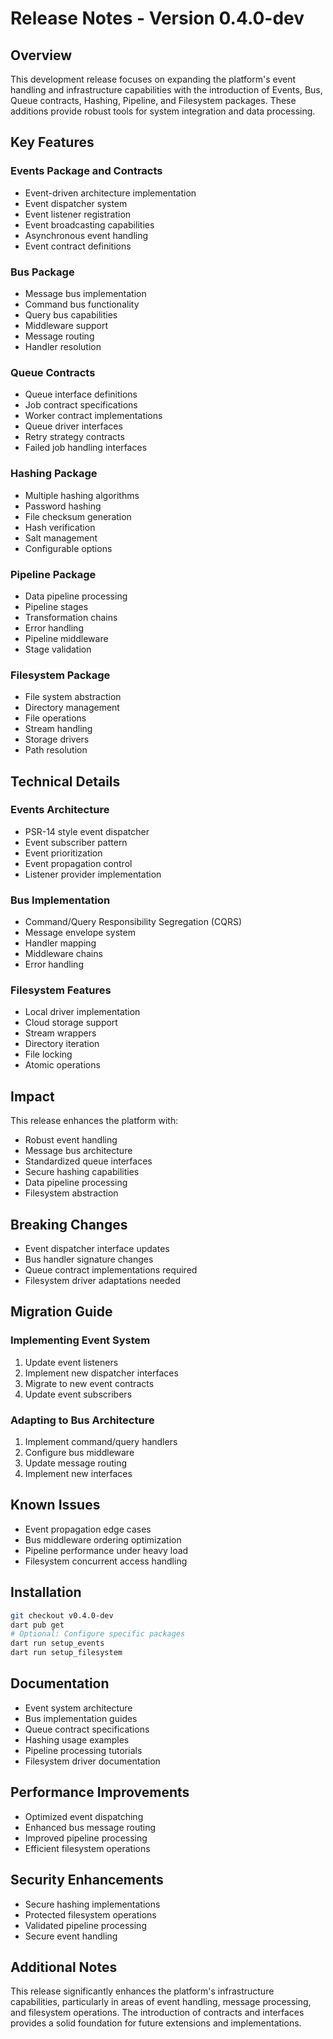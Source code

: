 # Release Notes - Version 0.4.0-dev

## Overview
This development release focuses on expanding the platform's event handling and infrastructure capabilities with the introduction of Events, Bus, Queue contracts, Hashing, Pipeline, and Filesystem packages. These additions provide robust tools for system integration and data processing.

## Key Features
### Events Package and Contracts
- Event-driven architecture implementation
- Event dispatcher system
- Event listener registration
- Event broadcasting capabilities
- Asynchronous event handling
- Event contract definitions

### Bus Package
- Message bus implementation
- Command bus functionality
- Query bus capabilities
- Middleware support
- Message routing
- Handler resolution

### Queue Contracts
- Queue interface definitions
- Job contract specifications
- Worker contract implementations
- Queue driver interfaces
- Retry strategy contracts
- Failed job handling interfaces

### Hashing Package
- Multiple hashing algorithms
- Password hashing
- File checksum generation
- Hash verification
- Salt management
- Configurable options

### Pipeline Package
- Data pipeline processing
- Pipeline stages
- Transformation chains
- Error handling
- Pipeline middleware
- Stage validation

### Filesystem Package
- File system abstraction
- Directory management
- File operations
- Stream handling
- Storage drivers
- Path resolution

## Technical Details
### Events Architecture
- PSR-14 style event dispatcher
- Event subscriber pattern
- Event prioritization
- Event propagation control
- Listener provider implementation

### Bus Implementation
- Command/Query Responsibility Segregation (CQRS)
- Message envelope system
- Handler mapping
- Middleware chains
- Error handling

### Filesystem Features
- Local driver implementation
- Cloud storage support
- Stream wrappers
- Directory iteration
- File locking
- Atomic operations

## Impact
This release enhances the platform with:
- Robust event handling
- Message bus architecture
- Standardized queue interfaces
- Secure hashing capabilities
- Data pipeline processing
- Filesystem abstraction

## Breaking Changes
- Event dispatcher interface updates
- Bus handler signature changes
- Queue contract implementations required
- Filesystem driver adaptations needed

## Migration Guide
### Implementing Event System
1. Update event listeners
2. Implement new dispatcher interfaces
3. Migrate to new event contracts
4. Update event subscribers

### Adapting to Bus Architecture
1. Implement command/query handlers
2. Configure bus middleware
3. Update message routing
4. Implement new interfaces

## Known Issues
- Event propagation edge cases
- Bus middleware ordering optimization
- Pipeline performance under heavy load
- Filesystem concurrent access handling

## Installation
```bash
git checkout v0.4.0-dev
dart pub get
# Optional: Configure specific packages
dart run setup_events
dart run setup_filesystem
```

## Documentation
- Event system architecture
- Bus implementation guides
- Queue contract specifications
- Hashing usage examples
- Pipeline processing tutorials
- Filesystem driver documentation

## Performance Improvements
- Optimized event dispatching
- Enhanced bus message routing
- Improved pipeline processing
- Efficient filesystem operations

## Security Enhancements
- Secure hashing implementations
- Protected filesystem operations
- Validated pipeline processing
- Secure event handling

## Additional Notes
This release significantly enhances the platform's infrastructure capabilities, particularly in areas of event handling, message processing, and filesystem operations. The introduction of contracts and interfaces provides a solid foundation for future extensions and implementations.
